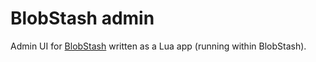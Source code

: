 # BlobStash admin

Admin UI for [BlobStash](http://github.com/tsileo/blobstash) written as a Lua app (running within BlobStash).
